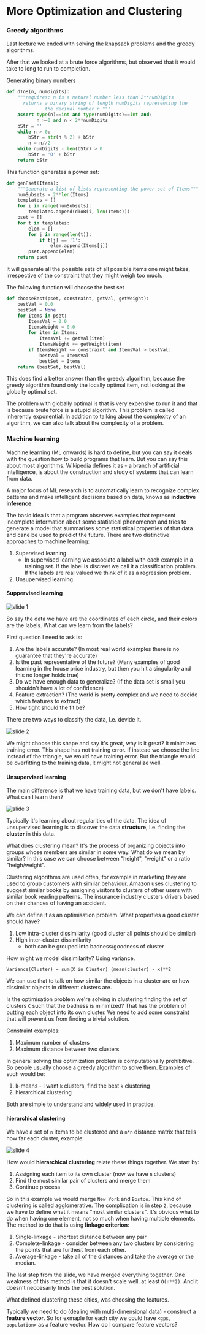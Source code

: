 More Optimization and Clustering
================================

### Greedy algorithms

Last lecture we ended with solving the knapsack problems and the greedy algorithms.

After that we looked at a brute force algorithms, but observed that it would take to long to run to completion.

Generating binary numbers

```Python
def dToB(n, numDigits):
    """requires: n is a natural number less than 2**numDigits
      returns a binary string of length numDigits representing the
              the decimal number n."""
    assert type(n)==int and type(numDigits)==int and\
           n >=0 and n < 2**numDigits
    bStr = ''
    while n > 0:
        bStr = str(n % 2) + bStr
        n = n//2
    while numDigits - len(bStr) > 0:
        bStr = '0' + bStr
    return bStr
```

This function generates a power set:

```Python
def genPset(Items):
    """Generate a list of lists representing the power set of Items"""
    numSubsets = 2**len(Items)
    templates = []
    for i in range(numSubsets):
        templates.append(dToB(i, len(Items)))
    pset = []
    for t in templates:
        elem = []
        for j in range(len(t)):
            if t[j] == '1':
                elem.append(Items[j])
        pset.append(elem)
    return pset
```

It will generate all the possible sets of all possible items one might takes, irrespective of the constraint that they might weigh too much.

The following function will choose the best set

```Python
def chooseBest(pset, constraint, getVal, getWeight):
    bestVal = 0.0
    bestSet = None
    for Items in pset:
        ItemsVal = 0.0
        ItemsWeight = 0.0
        for item in Items:
            ItemsVal += getVal(item)
            ItemsWeight += getWeight(item)
        if ItemsWeight <= constraint and ItemsVal > bestVal:
            bestVal = ItemsVal
            bestSet = Items
    return (bestSet, bestVal)
```

This does find a better answer than the greedy algorithm, because the greedy algorithm found only the locally optimal item, not looking at the globally optimal set.

The problem with globally optimal is that is very expensive to run it and that is because brute force is a stupid algorithm. This problem is called inherently exponential. In addition to talking about the complexity of an algorithm, we can also talk about the complexity of a problem.

### Machine learning

Machine learning (ML onwards) is hard to define, but you can say it deals with the question how to build programs that learn. But you can say this about most algorithms. Wikipedia defines it as - a branch of artificial intelligence, is about the construction and study of systems that can learn from data.

A major focus of ML research is to automatically learn to recognize complex patterns and make intelligent decisions based on data, knows as **inductive inference**.

The basic idea is that a program observes examples that represent incomplete information about some statistical phenomenon and tries to generate a model that summarises some statistical properties of that data and cane be used to predict the future. There are two distinctive approaches to machine learning:

1. Supervised learning
    - In supervised learning we associate a label with each example in a training set. If the label is discreet we call it a classification problem. If the labels are real valued we think of it as a regression problem.
2. Unsupervised learning

#### Suppervised learning

![slide 1](http://dl.dropbox.com/u/31042440/mit-ocw-600/unit-2/lect-19-slide-1.png)

So say the data we have are the coordinates of each circle, and their colors are the labels. What can we learn from the labels?

First question I need to ask is:

1. Are the labels accurate? (In most real world examples there is no guarantee that they're accurate)
2. Is the past representative of the future? (Many examples of good learning in the house price industry, but then you hit a singularity and this no longer holds true)
3. Do we have enough data to generalize? (If the data set is small you shouldn't have a lot of confidence)
4. Feature extraction? (The world is pretty complex and we need to decide which features to extract)
5. How tight should the fit be?

There are two ways to classify the data, I.e. devide it.

![slide 2](http://dl.dropbox.com/u/31042440/mit-ocw-600/unit-2/lect-19-slide-2.png)

We might choose this shape and say it's great, why is it great? It minimizes training error. This shape has not training error. If instead we choose the line instead of the triangle, we would have training error. But the triangle would be overfitting to the training data, it might not generalize well.

#### Unsupervised learning

The main difference is that we have training data, but we don't have labels. What can I learn then?

![slide 3](http://dl.dropbox.com/u/31042440/mit-ocw-600/unit-2/lect-19-slide-3.png)

Typically it's learning about regularities of the data. The idea of unsupervised learning is to discover the data **structure**, I.e. finding the **cluster** in this data.

What does clustering mean? It's the process of organizing objects into groups whose members are similar in some way. What do we mean by similar? In this case we can choose between "height", "weight" or a ratio "heigh/weight".

Clustering algorithms are used often, for example in marketing they are used to group customers with similar behaviour. Amazon uses clustering to suggest similar books by assigning visitors to clusters of other users with similar book reading patterns. The insurance industry clusters drivers based on their chances of having an accident.

We can define it as an optimisation problem. What properties a good cluster should have?

1. Low intra-cluster dissimilarity (good cluster all points should be similar)
2. High inter-cluster dissimilarity
    - both can be grouped into badness/goodness of cluster

How might we model dissimilarity? Using variance.

`Variance(Cluster) = sum(X in Cluster) (mean(cluster) - x)**2`

We can use that to talk on how similar the objects in a cluster are or how dissimilar objects in different clusters are.

Is the optimisation problem we're solving in clustering finding the set of clusters `C` such that the badness is minimized? That has the problem of putting each object into its own cluster. We need to add some constraint that will prevent us from finding a trivial solution.

Constraint examples:

1. Maximum number of clusters
2. Maximum distance between two clusters

In general solving this optimization problem is computationally prohibitive. So people usually choose a greedy algorithm to solve them. Examples of such would be:

1. k-means - I want `k` clusters, find the best `k` clustering
2. hierarchical clustering

Both are simple to understand and widely used in practice.

#### hierarchical clustering

We have a set of `n` items to be clustered and a `n*n` distance matrix that tells how far each cluster, example:

![slide 4](http://dl.dropbox.com/u/31042440/mit-ocw-600/unit-2/lect-19-slide-4.png)

How would **hierarchical clustering** relate these things together. We start by:

1. Assigning each item to its own cluster (now we have `n` clusters)
2. Find the most similar pair of clusters and merge them
3. Continue process

So in this example we would merge `New York` and `Boston`. This kind of clustering is called agglomerative. The complication is in step `2`, because we have to define what it means "most similar clusters". It's obvious what to do when having one element, not so much when having multiple elements. The method to do that is using **linkage criterion**:

1. Single-linkage - shortest distance between any pair
2. Complete-linkage - consider between any two clusters by considering the points that are furthest from each other.
3. Average-linkage - take all of the distances and take the average or the median.

The last step from the slide, we have merged everything together. One weakness of this method is that it doesn't scale well, at least `O(n**2)`. And it doesn't neccesarily finds the best solution.

What defined clustering these cities, was choosing the features.

Typically we need to do (dealing with multi-dimensional data) - construct a **feature vector**. So for exmaple for each city we could have `<gps, population>` as a feature vector. How do I compare feature vectors?
